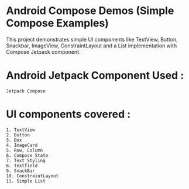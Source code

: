 # Android Compose Demos (Simple Compose Examples)

This project demonstrates simple UI components like TextView, Button, Snackbar, ImageView, ConstraintLayout and a List implementation with Compose Jetpack component.

# Android Jetpack Component Used :
```
Jetpack Compose
```

# UI components covered :
```
1. TextView
2. Button
3. Box
4. ImageCard
5. Row, Column 
6. Compose State
7. Text Styling
8. Textfield
9. SnackBar
10. ConstraintLayout
11. Simple List
```
